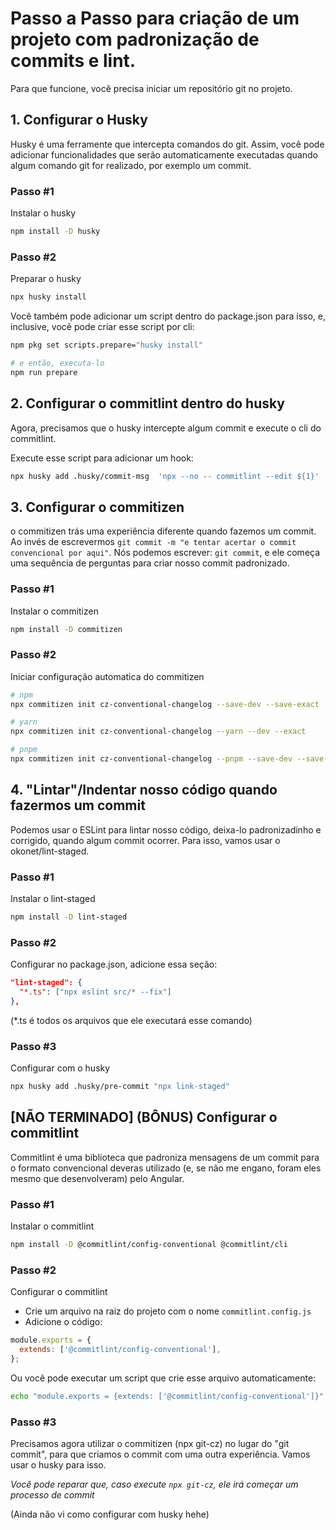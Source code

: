 # Passo a Passo para criação de um projeto com padronização de commits e lint.

Para que funcione, você precisa iniciar um repositório git no projeto.

## 1. Configurar o Husky

Husky é uma ferramente que intercepta comandos do git. Assim, você pode adicionar funcionalidades que serão automaticamente executadas quando algum comando git for realizado, por exemplo um commit.

### Passo #1

Instalar o husky
```bash
npm install -D husky
```

### Passo #2

Preparar o husky
```bash
npx husky install
```

Você também pode adicionar um script dentro do package.json para isso, e, inclusive, você pode criar esse script por cli:
```bash
npm pkg set scripts.prepare="husky install"

# e então, executa-lo
npm run prepare
```

## 2. Configurar o commitlint dentro do husky

Agora, precisamos que o husky intercepte algum commit e execute o cli do commitlint.

Execute esse script para adicionar um hook:
```bash
npx husky add .husky/commit-msg  'npx --no -- commitlint --edit ${1}'
```


## 3. Configurar o commitizen

o commitizen trás uma experiência diferente quando fazemos um commit. Ao invés de escrevermos `git commit -m "e tentar acertar o commit convencional por aqui"`. Nós podemos escrever: `git commit`, e ele começa uma sequência de perguntas para criar nosso commit padronizado.

### Passo #1

Instalar o commitizen
```bash
npm install -D commitizen
```

### Passo #2

Iniciar configuração automatica do commitizen
```bash
# npm
npx commitizen init cz-conventional-changelog --save-dev --save-exact

# yarn
npx commitizen init cz-conventional-changelog --yarn --dev --exact

# pnpm
npx commitizen init cz-conventional-changelog --pnpm --save-dev --save-exact
```

## 4. "Lintar"/Indentar nosso código quando fazermos um commit

Podemos usar o ESLint para lintar nosso código, deixa-lo padronizadinho e corrigido, quando algum commit ocorrer.
Para isso, vamos usar o okonet/lint-staged.

### Passo #1

Instalar o lint-staged
```bash
npm install -D lint-staged
```

### Passo #2

Configurar no package.json, adicione essa seção:
```json
"lint-staged": {
  "*.ts": ["npx eslint src/* --fix"]
},
```
(*.ts é todos os arquivos que ele executará esse comando)

### Passo #3

Configurar com o husky
```bash
npx husky add .husky/pre-commit "npx link-staged"
```

## [NÃO TERMINADO] (BÔNUS) Configurar o commitlint

Commitlint é uma biblioteca que padroniza mensagens de um commit para o formato convencional deveras utilizado (e, se não me engano, foram eles mesmo que desenvolveram) pelo Angular.

### Passo #1

Instalar o commitlint
```bash
npm install -D @commitlint/config-conventional @commitlint/cli
```

### Passo #2

Configurar o commitlint
- Crie um arquivo na raiz do projeto com o nome `commitlint.config.js`
- Adicione o código:
```js
module.exports = {
  extends: ['@commitlint/config-conventional'],
};
```

Ou você pode executar um script que crie esse arquivo automaticamente:
```bash
echo "module.exports = {extends: ['@commitlint/config-conventional']}" > commitlint.config.js
```

### Passo #3

Precisamos agora utilizar o commitizen (npx git-cz) no lugar do "git commit", para que criamos o commit com uma outra experiência. Vamos usar o husky para isso.

_Você pode reparar que, caso execute `npx git-cz`, ele irá começar um processo de commit_

(Ainda não vi como configurar com husky hehe)